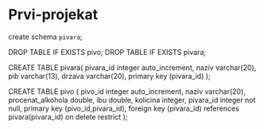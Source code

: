 # Prvi-projekat
create schema `pivara`;


DROP TABLE IF EXISTS pivo;
DROP TABLE IF EXISTS pivara;


CREATE TABLE pivara(
pivara_id integer auto_increment,
naziv varchar(20),
pib varchar(13),
drzava varchar(20),
primary key (pivara_id)
);



CREATE TABLE pivo (
pivo_id integer auto_increment,
naziv varchar(20),
procenat_alkohola double,
ibu double,
kolicina integer,
pivara_id integer not null,
primary key (pivo_id,pivara_id),
foreign key (pivara_id)
	references pivara(pivara_id)
    on delete restrict
);
